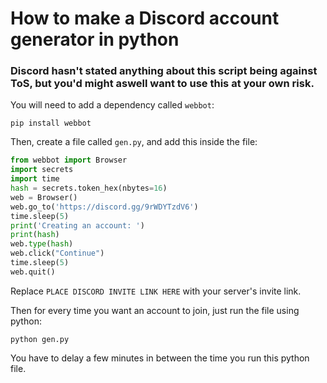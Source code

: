 # How to make a Discord account generator in python
### Discord hasn't stated anything about this script being against ToS, but you'd might aswell want to use this at your own risk.

You will need to add a dependency called `webbot`:

`pip install webbot`

Then, create a file called `gen.py`, and add this inside the file:
```py
from webbot import Browser
import secrets
import time
hash = secrets.token_hex(nbytes=16)
web = Browser()
web.go_to('https://discord.gg/9rWDYTzdV6')
time.sleep(5)
print('Creating an account: ')
print(hash)
web.type(hash)
web.click("Continue")
time.sleep(5)
web.quit()

```
Replace `PLACE DISCORD INVITE LINK HERE` with your server's invite link.

Then for every time you want an account to join, just run the file using python:

`python gen.py`

You have to delay a few minutes in between the time you run this python file.
